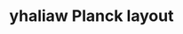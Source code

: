 ---
layout: layouts/keymapdb_entry.njk
OS: []
keymap_author: yhaliaw
firmware: QMK
hasHomeRowMods: False
hasLetterOnThumb: False
hasVerticalCombos: False
keymap_image: https://i.imgur.com/HvYva64.png
imageDate: idk
keyCount: 48
keyboard: Planck
baseLayouts: ["QWERTY"]
languages: ['English']
layerCount: 4
title: "yhaliaw Planck layout"
isSplit: False
stagger: ortholinear
summary: 
keymap_url: https://github.com/yhaliaw/qmk_firmware/tree/master/keyboards/planck/keymaps/yhaliaw
writeup: https://github.com/yhaliaw/qmk_firmware/tree/master/keyboards/planck/keymaps/yhaliaw/readme.md
---